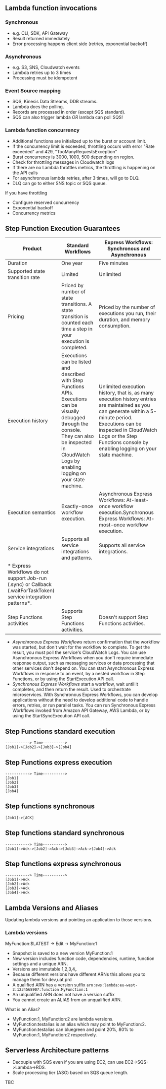 
## Lambda function invocations

### Synchronous

- e.g. CLI, SDK, API Gateway
- Result returned immediately
- Error processing happens client side (retries, exponential backoff)

### Asynchronous

- e.g. S3, SNS, Cloudwatch events
- Lambda retries up to 3 times
- Processing must be idempotent

### Event Source mapping

- SQS, Kinesis Data Streams, DDB streams.
- Lambda does the polling.
- Records are processed in order (except SQS standard).
- SQS can also trigger lambda *OR* lambda can poll SQS!

### Lambda function concurrency

- Additional functions are initialized up to the burst or account limit.
- If the concurrency limit is exceeded, throttling occurs with error "Rate exceeded" and 429,
"TooManyRequestsException"
- Burst concurrency is 3000, 1000, 500 depending on region.
- Check for throttling messages in Cloudwatch logs
- If there are no Lambda throttles metrics, the throttling is happening on the API calls
- For asynchronous lambda retries, after 3 times, will go to DLQ.
- DLQ can go to either SNS topic or SQS queue.

If you have throttling

- Configure reserved concurrency
- Exponential backoff
- Concurrency metrics

## Step Function Execution Guarantees

|Product | Standard Workflows|Express Workflows: Synchronous and Asynchronous|
| --- | --- | --- |
|Duration |One year	|Five minutes|
|Supported state transition rate| Limited| Unlimited|
|Pricing|Priced by number of state transitions. A state transition is counted each time a step in your execution is completed.|Priced by the number of executions you run, their duration, and memory consumption.|
|Execution history|Executions can be listed and described with Step Functions APIs. Executions can be visually debugged through the console. They can also be inspected in CloudWatch Logs by enabling logging on your state machine.| Unlimited execution history, that is, as many execution history entries are maintained as you can generate within a 5-minute period. Executions can be inspected in CloudWatch Logs or the Step Functions console by enabling logging on your state machine.|
|Execution semantics|Exactly-once workflow execution.| Asynchronous Express Workflows: At-least-once workflow execution.Synchronous Express Workflows: At-most-once workflow execution.|
|Service integrations|Supports all service integrations and patterns.|Supports all service integrations.
* Express Workflows do not support Job-run (.sync) or Callback (.waitForTaskToken) service integration patterns*.|
|Step Functions activities|	Supports Step Functions activities.|Doesn't support Step Functions activities.|


- *Asynchronous Express Workflows* return confirmation that the workflow was started, but don't wait for the workflow to complete. To get the result, you must poll the service's CloudWatch Logs. You can use Asynchronous Express Workflows when you don't require immediate response output, such as messaging services or data processing that other services don't depend on. You can start Asynchronous Express Workflows in response to an event, by a nested workflow in Step Functions, or by using the StartExecution API call.
- *Synchronous Express Workflows* start a workflow, wait until it completes, and then return the result. Used to orchestrate microservices. With Synchronous Express Workflows, you can develop applications without the need to develop additional code to handle errors, retries, or run parallel tasks. You can run Synchronous Express Workflows invoked from Amazon API Gateway, AWS Lambda, or by using the StartSyncExecution API call.


## Step Functions standard execution
````
-----------> Time---------->
[Job1]->[Job2]->[Job3]->[Job4]
````

## Step Functions express execution
````
-----------> Time---------->
[Job1]
[Job2]
[Job3]
[Job4]
````
## Step functions synchronous
````
[Job1]->[ACK]
````

## Step functions standard synchronous
````
-----------> Time---------->
[Job1]->Ack->[Job2]->Ack->[Job3]->Ack->[Job4]->Ack
````
## Step functions express synchronous
````
-----------> Time---------->
[Job1]->Ack
[Job2]->Ack
[Job3]->Ack
[Job4]->Ack
````


## Lambda Versions and Aliases

Updating lambda versions and pointing an application to those versions.

### Lambda versions
MyFunction:$LATEST -> Edit -> MyFunction:1

- Snapshot is saved to a new version MyFunction:1
- New version includes function code, dependencies, runtime, function settings and a unique ARN.
- Versions are immutable 1,2,3,4,.
- Because different versions have different ARNs this allows you to manage them for dev,uat,prd
- A qualified ARN has a version suffix ```` arn:aws:lambda:eu-west-2:1234568907:function:MyFunction:1 ````
- An unqualified ARN does not have a version suffix
- You cannot create an ALIAS from an unqualified ARN.

What is an Alias?

- MyFunction:1, MyFunction:2 are lambda versions.
- MyFunction:testalias is an alias which may point to MyFunction:2.
- MyFunction:testalias can bluegreen and point 20%, 80% to MyFunction:1, MyFunction:2 respectively.


## Serverless Architecture patterns

- Decouple with SQS even if you are using EC2, can use EC2->SQS->Lambda->RDS.
- Scale processing tier (ASG) based on SQS queue length.

TBC

